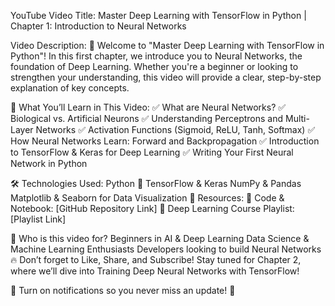 YouTube Video Title:
Master Deep Learning with TensorFlow in Python | Chapter 1: Introduction to Neural Networks

Video Description:
🚀 Welcome to "Master Deep Learning with TensorFlow in Python"! In this first chapter, we introduce you to Neural Networks, the foundation of Deep Learning. Whether you're a beginner or looking to strengthen your understanding, this video will provide a clear, step-by-step explanation of key concepts.

🔹 What You’ll Learn in This Video:
✅ What are Neural Networks?
✅ Biological vs. Artificial Neurons
✅ Understanding Perceptrons and Multi-Layer Networks
✅ Activation Functions (Sigmoid, ReLU, Tanh, Softmax)
✅ How Neural Networks Learn: Forward and Backpropagation
✅ Introduction to TensorFlow & Keras for Deep Learning
✅ Writing Your First Neural Network in Python

🛠️ Technologies Used:
Python 🐍
TensorFlow & Keras
NumPy & Pandas
Matplotlib & Seaborn for Data Visualization
📌 Resources:
🔗 Code & Notebook: [GitHub Repository Link]
🔗 Deep Learning Course Playlist: [Playlist Link]

🎯 Who is this video for?
Beginners in AI & Deep Learning
Data Science & Machine Learning Enthusiasts
Developers looking to build Neural Networks
🔥 Don’t forget to Like, Share, and Subscribe! Stay tuned for Chapter 2, where we’ll dive into Training Deep Neural Networks with TensorFlow!

🔔 Turn on notifications so you never miss an update! 🚀
